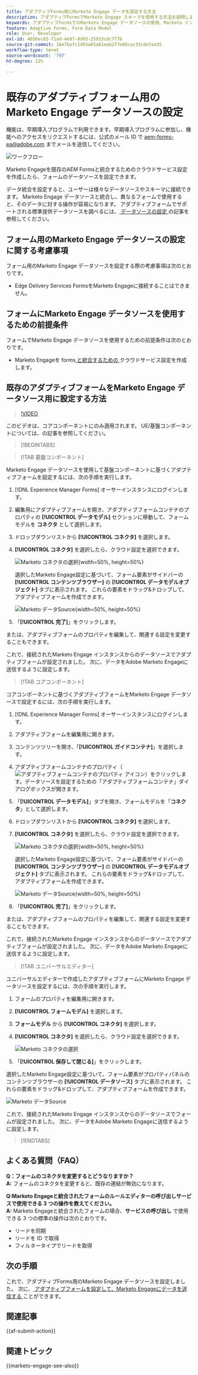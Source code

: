 ```yaml
---
title: アダプティブForms用にMarketo Engage データを設定する方法
description: アダプティブFormsでMarketo Engage スキーマを使用する方法を説明します。
keywords: アダプティブFormsでのMarketo Engage データソースの使用、Marketo インスタンスデータソースとフォームを接続する方法を教えてください。、フォームをMarketoに接続します。
feature: Adaptive Forms, Form Data Model
role: User, Developer
exl-id: 4656ec65-f1ad-4e97-8d93-25933cdc7f7b
source-git-commit: 1be7bafc1d93a65a81eeb2f7e86cac33cde7aa35
workflow-type: tm+mt
source-wordcount: '797'
ht-degree: 12%

---
```


# 既存のアダプティブフォーム用の Marketo Engage データソースの設定

<span class="preview">機能は、早期導入プログラムで利用できます。早期導入プログラムに参加し、機能へのアクセスをリクエストするには、公式のメール ID で aem-forms-ea@adobe.com までメールを送信してください。</span>

![ワークフロー](/help/forms/assets/workflow-marketo-2.png)

Marketo Engageを既存のAEM Formsと統合するためのクラウドサービス設定を作成したら、フォームのデータソースを設定できます。

データ統合を設定すると、ユーザーは様々なデータソースやスキーマに接続できます。 Marketo Engage データソースと統合し、異なるフォームで使用すると、そのデータに対する操作が容易になります。 アダプティブフォームでサポートされる標準提供データソースを調べるには、[ データソースの設定 ](/help/forms/configure-data-sources.md) の記事を参照してください。

## フォーム用のMarketo Engage データソースの設定に関する考慮事項

フォーム用のMarketo Engage データソースを設定する際の考慮事項は次のとおりです。

* Edge Delivery Services FormsをMarketo Engageに接続することはできません。

## フォームにMarketo Engage データソースを使用するための前提条件

フォームでMarketo Engage データソースを使用するための前提条件は次のとおりです。

* Marketo Engageを forms[ と統合するための ](/help/forms/integrate-form-to-marketo-engage.md) クラウドサービス設定を作成します。

## 既存のアダプティブフォームをMarketo Engage データソース用に設定する方法

>[!VIDEO](https://video.tv.adobe.com/v/3442871/marketo-aem-forms-aem-marketo-engage)

<span> このビデオは、コアコンポーネントにのみ適用されます。 UE/基盤コンポーネントについては、の記事を参照してください。</span>

>[!BEGINTABS]

>[!TAB 基盤コンポーネント]

Marketo Engage データソースを使用して基盤コンポーネントに基づくアダプティブフォームを設定するには、次の手順を実行します。

1. [!DNL Experience Manager Forms] オーサーインスタンスにログインします。
1. 編集用にアダプティブフォームを開き、アダプティブフォームコンテナのプロパティの **[!UICONTROL データモデル]** セクションに移動して、フォームモデルを **コネクタ** として選択します。
1. ドロップダウンリストから **[!UICONTROL コネクタ]** を選択します。
1. **[!UICONTROL コネクタ]** を選択したら、クラウド設定を選択できます。

   ![Marketo コネクタの選択 ](/help/forms/assets/select-marketo-connector-af1.png){width=50%, height=50%}

   選択したMarketo Engage設定に基づいて、フォーム要素がサイドバーの **[!UICONTROL コンテンツブラウザー]** の **[!UICONTROL データモデルオブジェクト]** タブに表示されます。 これらの要素をドラッグ&amp;ドロップして、アダプティブフォームを作成できます。

   ![Marketo データSource](/help/forms/assets/marketo-engage-data-source-af1.png){width=50%, height=50%}

1. 「**[!UICONTROL 完了]**」をクリックします。

または、アダプティブフォームのプロパティを編集して、関連する設定を変更することもできます。

これで、接続されたMarketo Engage インスタンスからのデータソースでアダプティブフォームが設定されました。 次に、データをAdobe Marketo Engageに送信するように設定します。

>[!TAB コアコンポーネント]

コアコンポーネントに基づくアダプティブフォームをMarketo Engage データソースで設定するには、次の手順を実行します。

1. [!DNL Experience Manager Forms] オーサーインスタンスにログインします。

1. アダプティブフォームを編集用に開きます。
1. コンテンツツリーを開き、「**[!UICONTROL ガイドコンテナ]**」を選択します。
1. アダプティブフォームコンテナのプロパティ（![アダプティブフォームコンテナのプロパティ](/help/forms/assets/configure-icon.svg) アイコン）をクリックします。データソースを設定するための「アダプティブフォームコンテナ」ダイアログボックスが開きます。
1. 「**[!UICONTROL データモデル]**」タブを開き、フォームモデルを「**コネクタ**」として選択します。
1. ドロップダウンリストから **[!UICONTROL コネクタ]** を選択します。

1. **[!UICONTROL コネクタ]** を選択したら、クラウド設定を選択できます。

   ![Marketo コネクタの選択 ](/help/forms/assets/select-marketo-connector.png){width=50%, height=50%}

   選択したMarketo Engage設定に基づいて、フォーム要素がサイドバーの **[!UICONTROL コンテンツブラウザー]** の **[!UICONTROL データモデルオブジェクト]** タブに表示されます。 これらの要素をドラッグ&amp;ドロップして、アダプティブフォームを作成できます。

   ![Marketo データSource](/help/forms/assets/marketo-engage-data-source.png){width=50%, height=50%}

1. 「**[!UICONTROL 完了]**」をクリックします。

または、アダプティブフォームのプロパティを編集して、関連する設定を変更することもできます。

これで、接続されたMarketo Engage インスタンスからのデータソースでアダプティブフォームが設定されました。 次に、データをAdobe Marketo Engageに送信するように設定します。

>[!TAB ユニバーサルエディター]

ユニバーサルエディターで作成したアダプティブフォームにMarketo Engage データソースを設定するには、次の手順を実行します。

1. フォームのプロパティを編集用に開きます。
1. **[!UICONTROL フォームモデル]** を選択します。
1. **フォームモデル** から **[!UICONTROL コネクタ]** を選択します。
1. **[!UICONTROL コネクタ]** を選択したら、クラウド設定を選択できます。

   ![Marketo コネクタの選択 ](/help/forms/assets/select-marketo-connector-ue.png)

1. 「**[!UICONTROL 保存して閉じる]**」をクリックします。

選択したMarketo Engage設定に基づいて、フォーム要素がプロパティパネルのコンテンツブラウザーの **[!UICONTROL データソース]** タブに表示されます。 これらの要素をドラッグ&amp;ドロップして、アダプティブフォームを作成できます。

![Marketo データSource](/help/forms/assets/marketo-engage-data-source-ue.png)

これで、接続されたMarketo Engage インスタンスからのデータソースでフォームが設定されました。 次に、データをAdobe Marketo Engageに送信するように設定します。

>[!ENDTABS]

## よくある質問（FAQ）

**Q：フォームのコネクタを変更するとどうなりますか？**\
**A:** フォームのコネクタを変更すると、既存の連結が無効になります。

**Q:Marketo Engageと統合されたフォームのルールエディターの呼び出しサービスで使用できる 3 つの操作を教えてください。**\
**A:** Marketo Engageと統合されたフォームの場合、**サービスの呼び出し** で使用できる 3 つの標準の操作は次のとおりです。
* リードを同期
* リードを ID で取得
* フィルタータイプでリードを取得

## 次の手順

これで、アダプティブForms用のMarketo Engage データソースを設定しました。 次に、[ アダプティブフォームを設定して、Marketo Engageにデータを送信する ](/help/forms/submit-adaptive-form-to-marketo-engage.md) ことができます。

## 関連記事

{{af-submit-action}}

## 関連トピック

{{marketo-engage-see-also}}

